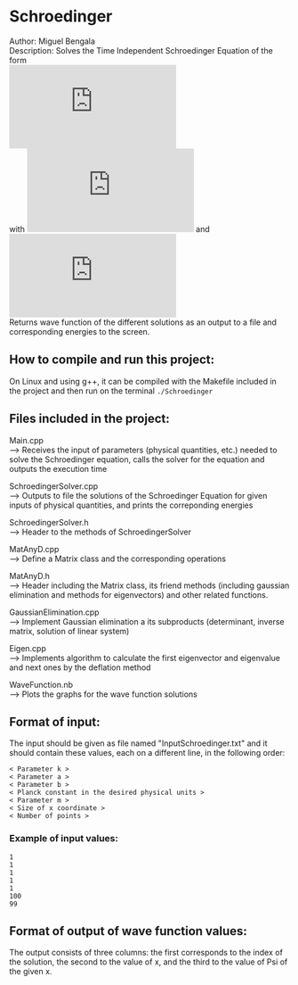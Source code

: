 # Schroedinger

Author: Miguel Bengala  
Description: Solves the Time Independent Schroedinger Equation of the form  
![schroedinger_eq](http://latex.codecogs.com/gif.latex?-%5Cfrac%7B%28h/2%5Cpi%29%5E2%7D%7B2m%7D%5Cfrac%7Bd%5E2%7D%7Bdx%5E2%7D%5CPsi%28x%29&plus;%5Cfrac%7B1%7D%7B2%7DKx%5E2%5CPsi%28x%29%3DE%5CPsi%28x%29)  
with
![kinetic_eq](http://latex.codecogs.com/gif.latex?K%3D-%5Cfrac%7B%5Chbar%5E2%7D%7B2m%7D%5Cfrac%7Bd%5E2%7D%7Bdx%5E2%7D) and ![potential_eq](http://latex.codecogs.com/gif.latex?V%28x%29%3D%5Cfrac%7Bk%7D%7B2%7D%5Cleft%20%28%20%5Cfrac%7Ba%5E4%7D%7Bb%5E2%7D-%5Cfrac%7Ba%5E4%7D%7Bx%5E2&plus;b%5E2%7D%20%5Cright%20%29)  
Returns wave function of the different solutions as an output to a file and corresponding energies to the screen.    




## How to compile and run this project:  
On Linux and using g++, it can be compiled with the Makefile included in the project and then run on the terminal  ```./Schroedinger```    



## Files included in the project:

Main.cpp    
--> Receives the input of parameters (physical quantities, etc.) needed to solve the Schroedinger equation, calls the solver for the equation
and outputs the execution time

SchroedingerSolver.cpp  
--> Outputs to file the solutions of the Schroedinger Equation for given inputs of physical quantities, and prints the correponding energies

SchroedingerSolver.h  
--> Header to the methods of SchroedingerSolver

MatAnyD.cpp  
--> Define a Matrix class and the corresponding operations

MatAnyD.h  
--> Header including the Matrix class, its friend methods (including gaussian elimination and methods for eigenvectors) and other related functions.

GaussianElimination.cpp  
--> Implement Gaussian elimination a its subproducts (determinant, inverse matrix, solution of linear system)

Eigen.cpp  
--> Implements algorithm to calculate the first eigenvector and eigenvalue and next ones by the deflation method

WaveFunction.nb  
--> Plots the graphs for the wave function solutions    




## Format of input:  
The input should be given as file named "InputSchroedinger.txt" and it should contain these values, each on a different line, in the following order:  
```
< Parameter k >  
< Parameter a >  
< Parameter b >  
< Planck constant in the desired physical units >  
< Parameter m >  
< Size of x coordinate >  
< Number of points >
```

### Example of input values:  
```
1  
1  
1  
1  
1  
100  
99    
```


## Format of output of wave function values:  
The output consists of three columns: the first corresponds to the index of the solution, the second to the value of x, and the third to the value of Psi of the given x.




